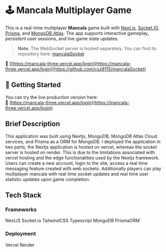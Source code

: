 # 🕹️ Mancala Multiplayer Game

This is a real-time multiplayer **Mancala** game built with [Next.js](https://nextjs.org), [Socket.IO](https://socket.io/), [Prisma](https://www.prisma.io/), and [MongoDB Atlas](https://www.mongodb.com/atlas). The app supports interactive gameplay, persistent user sessions, and live game state updates.

> **Note**: The WebSocket server is hosted separately. You can find its repository here: [mancalaSocket](https://github.com/csz8115/mancalaSocket)

🔗 [[https://mancala-three.vercel.app/login](https://mancala-three.vercel.app/login](https://github.com/csz8115/mancalaSocket)

## 🚀 Getting Started

You can try the live production version here:  
🔗 [https://mancala-three.vercel.app/login](https://mancala-three.vercel.app/login)

## Brief Description 

This application was built using Nextjs, MongoDB, MongoDB Atlas Cloud services, and Prisma as a ORM for MongoDB. I deployed the application in two parts, the Nextjs application is hosted on vercel, whereas the socket server is hosted on render. This is due to the limitations associated with vercel hosting and the edge functionalities used by the Nextjs framework. Users can create a new account, login to the site, access a real time messaging feature created with web sockets. Additionally players can play multiplayer mancala with real time socket updates and real time user statistic updates upon game completion.

## Tech Stack 

### Frameworks
NextJS
Socket.io 
TailwindCSS
Typescript 
MongoDB 
PrismaORM

### Deployment
Vercel
Render
